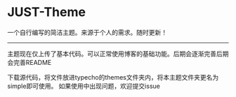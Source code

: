 # JUST-Theme
一个自行编写的简洁主题。来源于个人的需求。随时更新！

---

主题现在仅上传了基本代码。可以正常使用博客的基础功能。后期会逐渐完善后期会完善README

下载源代码，将文件放进typecho的themes文件夹内，将本主题文件夹更名为simple即可使用。
如果使用中出现问题，欢迎提交issue
